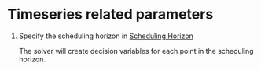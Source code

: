 # Timeseries related parameters

1. Specify the scheduling horizon in [Scheduling Horizon](scheduling_horizon.py)

    The solver will create decision variables for each point in the scheduling
    horizon.
